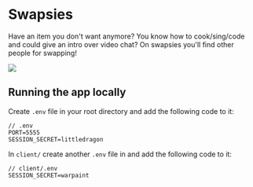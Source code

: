 # Swapsies

Have an item you don't want anymore? You know how to cook/sing/code and could give an intro over video chat? On swapsies you'll find other people for swapping!

![](https://images.unsplash.com/photo-1579208575657-c595a05383b7?ixlib=rb-1.2.1&ixid=eyJhcHBfaWQiOjEyMDd9&auto=format&fit=crop&w=1350&q=80)

## Running the app locally

Create `.env` file in your root directory and add the following code to it:

```
// .env
PORT=5555
SESSION_SECRET=littledragon
```

In `client/` create another `.env` file in and add the following code to it:

```
// client/.env
SESSION_SECRET=warpaint
```


